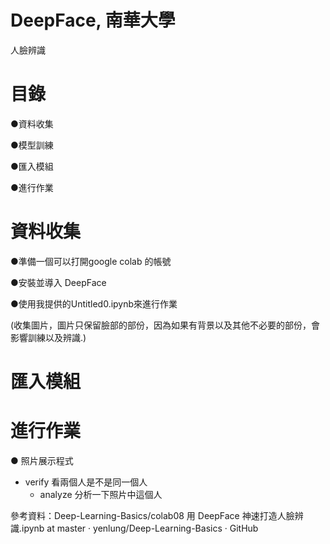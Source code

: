 # DeepFace, 南華大學
人臉辨識 

# 目錄
●資料收集

●模型訓練

●匯入模組

●進行作業

# 資料收集
●準備一個可以打開google colab 的帳號

●安裝並導入 DeepFace 

●使用我提供的Untitled0.ipynb來進行作業

(收集圖片，圖片只保留臉部的部份，因為如果有背景以及其他不必要的部份，會影響訓練以及辨識.)

# 匯入模組


# 進行作業

● 照片展示程式 
   - verify 看兩個人是不是同一個人 
     - analyze 分析一下照片中這個人 



參考資料：Deep-Learning-Basics/colab08 用 DeepFace 神速打造人臉辨識.ipynb at master · yenlung/Deep-Learning-Basics · GitHub 
